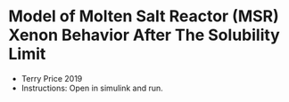 # Model of Molten Salt Reactor (MSR) Xenon Behavior After The Solubility Limit
- Terry Price 2019
- Instructions: Open in simulink and run.